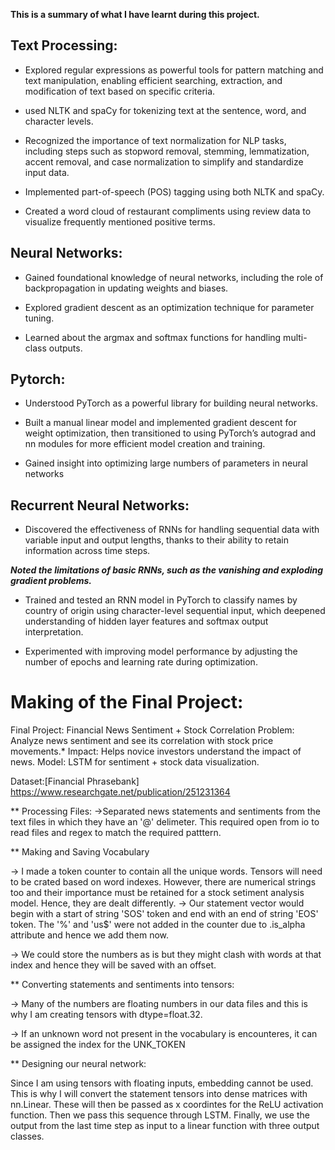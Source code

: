 **This is a summary of what I have learnt during this project.**

## Text Processing:

- Explored regular expressions as powerful tools for pattern matching and text manipulation, enabling efficient searching, extraction, and modification of text based on specific criteria.

- used NLTK and spaCy for tokenizing text at the sentence, word, and character levels.

- Recognized the importance of text normalization for NLP tasks, including steps such as stopword removal, stemming, lemmatization, accent removal, and case normalization to simplify and standardize input data.

- Implemented part-of-speech (POS) tagging using both NLTK and spaCy.

- Created a word cloud of restaurant compliments using review data to visualize frequently mentioned positive terms.

## Neural Networks:

- Gained foundational knowledge of neural networks, including the role of backpropagation in updating weights and biases.

- Explored gradient descent as an optimization technique for parameter tuning.

- Learned about the argmax and softmax functions for handling multi-class outputs.


## Pytorch:
- Understood PyTorch as a powerful library for building neural networks.

- Built a manual linear model and implemented gradient descent for weight optimization, then transitioned to using PyTorch’s autograd and nn modules for more efficient model creation and training.

- Gained insight into optimizing large numbers of parameters in neural networks

## Recurrent Neural Networks:
- Discovered the effectiveness of RNNs for handling sequential data with variable input and output lengths, thanks to their ability to retain information across time steps.

***Noted the limitations of basic RNNs, such as the vanishing and exploding gradient problems.***

- Trained and tested an RNN model in PyTorch to classify names by country of origin using character-level sequential input, which deepened understanding of hidden layer features and softmax output interpretation.

- Experimented with improving model performance by adjusting the number of epochs and learning rate during optimization.

# Making of the Final Project:

Final Project: Financial News Sentiment + Stock Correlation
Problem: Analyze news sentiment and see its correlation with stock price movements.*
Impact: Helps novice investors understand the impact of news.
Model: LSTM for sentiment + stock data visualization.

Dataset:[Financial Phrasebank] https://www.researchgate.net/publication/251231364

** Processing Files:
->Separated news statements and sentiments from the text files in which they have an '@' delimeter. This required open from io to read files and regex to match the required patttern.

** Making and Saving Vocabulary

-> I made a token counter to contain all the unique words. Tensors will need to be crated based on word indexes. However, there are numerical strings too and their importance must be retained for a stock setiment analysis model. Hence, they are dealt differently. 
 -> Our statement vector would begin with a start of string 'SOS' token and end with an end of string 'EOS' token. The '%' and 'us$' were not added in the counter due to .is_alpha attribute and hence we add them now.

-> We could store the numbers as is but they might clash with words at that index and hence they will be saved with an offset.

** Converting statements and sentiments into tensors:

-> Many of the numbers are floating numbers in our data files and this is why I am creating tensors with dtype=float.32.

-> If an unknown word not present in the vocabulary is encounteres, it can be assigned the index for the UNK_TOKEN

** Designing our neural network:

Since I am using tensors with floating inputs, embedding cannot be used. This is why I will convert the statement tensors into dense matrices with nn.Linear.
These will then be passed as x coordintes for the ReLU activation function.
Then we pass this sequence through LSTM.
Finally, we use the output from the last time step as input to a linear function with three output classes.










